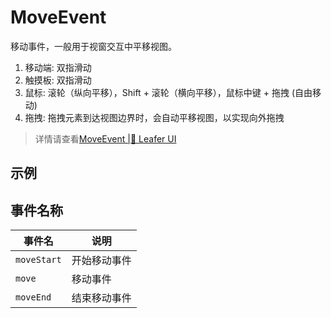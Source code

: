# MoveEvent
移动事件，一般用于视窗交互中平移视图。
1. 移动端: 双指滑动
2. 触摸板: 双指滑动
3. 鼠标: 滚轮（纵向平移），Shift + 滚轮（横向平移），鼠标中键 + 拖拽 (自由移动)
4. 拖拽: 拖拽元素到达视图边界时，会自动平移视图，以实现向外拖拽
> 详情请查看[MoveEvent |🌿 Leafer UI](https://www.leaferjs.com/ui/reference/event/ui/Move.html)

## 示例

<script setup lang="ts">
import code from './index.vue?raw'
</script>

<Repl :code="code"  />

## 事件名称

| 事件名  | 说明 |
| --- | --- |
| `moveStart` | 开始移动事件 |
| `move` | 移动事件 |
| `moveEnd` | 结束移动事件 |


